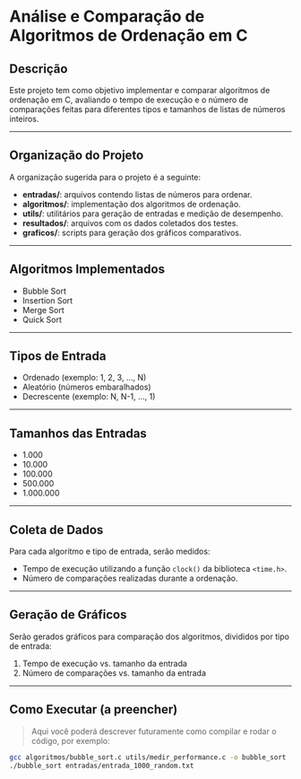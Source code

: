 # Análise e Comparação de Algoritmos de Ordenação em C

## Descrição

Este projeto tem como objetivo implementar e comparar algoritmos de ordenação em C, avaliando o tempo de execução e o número de comparações feitas para diferentes tipos e tamanhos de listas de números inteiros.

---

## Organização do Projeto

A organização sugerida para o projeto é a seguinte:

- **entradas/**: arquivos contendo listas de números para ordenar.  
- **algoritmos/**: implementação dos algoritmos de ordenação.  
- **utils/**: utilitários para geração de entradas e medição de desempenho.  
- **resultados/**: arquivos com os dados coletados dos testes.  
- **graficos/**: scripts para geração dos gráficos comparativos.

---

## Algoritmos Implementados

- Bubble Sort  
- Insertion Sort  
- Merge Sort  
- Quick Sort  

---

## Tipos de Entrada

- Ordenado (exemplo: 1, 2, 3, ..., N)  
- Aleatório (números embaralhados)  
- Decrescente (exemplo: N, N-1, ..., 1)  

---

## Tamanhos das Entradas

- 1.000  
- 10.000  
- 100.000  
- 500.000  
- 1.000.000  

---

## Coleta de Dados

Para cada algoritmo e tipo de entrada, serão medidos:

- Tempo de execução utilizando a função `clock()` da biblioteca `<time.h>`.  
- Número de comparações realizadas durante a ordenação.

---

## Geração de Gráficos

Serão gerados gráficos para comparação dos algoritmos, divididos por tipo de entrada:

1. Tempo de execução vs. tamanho da entrada  
2. Número de comparações vs. tamanho da entrada  

---

## Como Executar (a preencher)

> Aqui você poderá descrever futuramente como compilar e rodar o código, por exemplo:

```bash
gcc algoritmos/bubble_sort.c utils/medir_performance.c -o bubble_sort
./bubble_sort entradas/entrada_1000_random.txt
